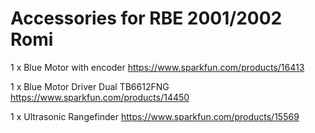 # Accessories for RBE 2001/2002 Romi
  
  1 x Blue Motor with encoder https://www.sparkfun.com/products/16413
  
  1 x Blue Motor Driver Dual TB6612FNG https://www.sparkfun.com/products/14450
  
  1 x Ultrasonic Rangefinder https://www.sparkfun.com/products/15569  

